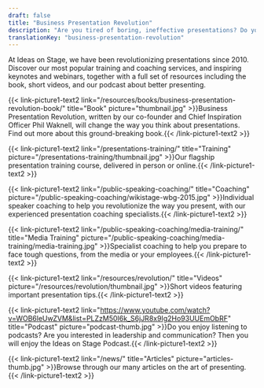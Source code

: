 ```yaml
---
draft: false
title: "Business Presentation Revolution"
description: "Are you tired of boring, ineffective presentations? Do you want to stand out through effective communication? It’s time to join the Business Presentation Revolution."
translationKey: "business-presentation-revolution"
---
```


At Ideas on Stage, we have been revolutionizing presentations since 2010. Discover our most popular training and coaching services, and inspiring keynotes and webinars, together with a full set of resources including the book, short videos, and our podcast about better presenting.

{{< link-picture1-text2 link="/resources/books/business-presentation-revolution-book/" title="Book" picture="thumbnail.jpg" >}}Business Presentation Revolution, written by our co-founder and Chief Inspiration Officer Phil Waknell, will change the way you think about presentations. Find out more about this ground-breaking book.{{< /link-picture1-text2 >}} 

{{< link-picture1-text2 link="/presentations-training/" title="Training" picture="/presentations-training/thumbnail.jpg" >}}Our flagship presentation training course, delivered in person or online.{{< /link-picture1-text2 >}}

{{< link-picture1-text2 link="/public-speaking-coaching/" title="Coaching" picture="/public-speaking-coaching/wikistage-wbg-2015.jpg" >}}Individual speaker coaching to help you revolutionize the way you present, with our experienced presentation coaching specialists.{{< /link-picture1-text2 >}}

{{< link-picture1-text2 link="/public-speaking-coaching/media-training/" title="Media Training" picture="/public-speaking-coaching/media-training/media-training.jpg" >}}Specialist coaching to help you prepare to face tough questions, from the media or your employees.{{< /link-picture1-text2 >}}

{{< link-picture1-text2 link="/resources/revolution/" title="Videos" picture="/resources/revolution/thumbnail.jpg" >}}Short videos featuring important presentation tips.{{< /link-picture1-text2 >}} 

{{< link-picture1-text2 link="https://www.youtube.com/watch?v=WOB6leUwZVM&list=PLZzM50I6k_S6jJR8x9Ig2Ho93UUEmObRF" title="Podcast" picture="podcast-thumb.jpg" >}}Do you enjoy listening to podcasts? Are you interested in leadership and communication? Then you will enjoy the Ideas on Stage Podcast.{{< /link-picture1-text2 >}}

{{< link-picture1-text2 link="/news/" title="Articles" picture="articles-thumb.jpg" >}}Browse through our many articles on the art of presenting.{{< /link-picture1-text2 >}}

